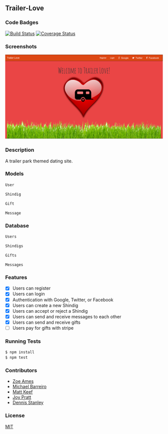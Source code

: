 ## Trailer-Love
### Code Badges
[![Build Status](https://travis-ci.org/JoyP/trailer-love.svg?branch=master)](https://travis-ci.org/JoyP/trailer-love)
[![Coverage Status](https://coveralls.io/repos/JoyP/trailer-love/badge.png)](https://coveralls.io/r/JoyP/trailer-love)

### Screenshots
![Image1](https://raw.githubusercontent.com/zoeames/trailer-love/master/docs/screenshots/trailerlove.png)



### Description
A trailer park themed dating  site.

### Models
```
User
```

```
Shindig
```

```
Gift
```

```
Message
```

### Database
```
Users
```

```
Shindigs
```

```
Gifts
```

```
Messages
```

### Features
- [x] Users can register
- [x] Users can login
- [x] Authentication with Google, Twitter, or Facebook
- [x] Users can create a new Shindig
- [x] Users can accept or reject a Shindig
- [x] Users can send and receive messages to each other
- [x] Users can send and receive gifts 
- [ ] Users pay for gifts with stripe

### Running Tests
```bash
$ npm install
$ npm test
```

### Contributors
- [Zoe Ames](https://github.com/zoeames)
- [Michael Barreiro](https://github.com/MikeBBarreiro)
- [Matt Keef](https://github.com/mkeef1)
- [Joy Pratt](https://github.com/JoyP)
- [Dennis Stanley](https://github.com/tdsjr82)

### License
[MIT](LICENSE)
